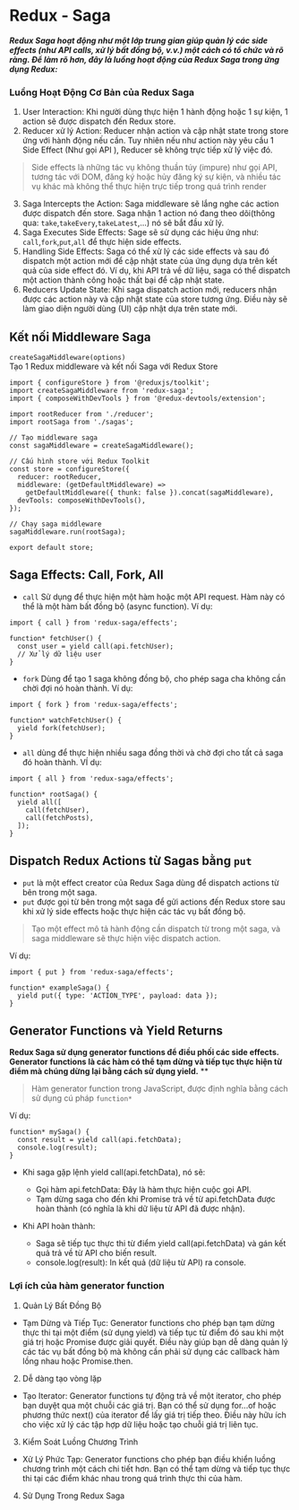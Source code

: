 # Redux - Saga
***Redux Saga hoạt động như một lớp trung gian giúp quản lý các side effects (như API calls, xử lý bất đồng bộ, v.v.) một cách có tổ chức và rõ ràng. Để làm rõ hơn, đây là luồng hoạt động của Redux Saga trong ứng dụng Redux:***
### Luồng Hoạt Động Cơ Bản của Redux Saga
1. User Interaction: Khi người dùng thực hiện 1 hành động hoặc 1 sự kiện, 1 action sẽ được dispatch đến Redux store.
2. Reducer xử lý Action: Reducer nhận action và cập nhật state trong store ứng với hành động nếu cần. Tuy nhiên nếu như action này yêu cầu 1 Side Effect (Như gọi API ), Reducer sẽ không trực tiếp xử lý việc đó. 
> Side effects là những tác vụ không thuần túy (impure) như gọi API, tương tác với DOM, đăng ký hoặc hủy đăng ký sự kiện, và nhiều tác vụ khác mà không thể thực hiện trực tiếp trong quá trình render
3. Saga Intercepts the Action: Saga middleware sẽ lắng nghe các action được dispatch đến store. Saga nhận 1 action nó đang theo dõi(thông qua: `take`,`takeEvery`,`takeLatest`,...) nó sẽ bắt đầu xử lý.
4. Saga Executes Side Effects: Sage sẽ sử dụng các hiệu ứng như: `call`,`fork`,`put`,`all` để thực hiện side effects.
5. Handling Side Effects: Saga có thể xử lý các side effects và sau đó dispatch một action mới để cập nhật state của ứng dụng dựa trên kết quả của side effect đó. Ví dụ, khi API trả về dữ liệu, saga có thể dispatch một action thành công hoặc thất bại để cập nhật state.
6. Reducers Update State: Khi saga dispatch action mới, reducers nhận được các action này và cập nhật state của store tương ứng. Điều này sẽ làm giao diện người dùng (UI) cập nhật dựa trên state mới.
## Kết nối Middleware Saga
`createSagaMiddleware(options)`\
Tạo 1 Redux middleware và kết nối Saga với Redux Store
```JS
import { configureStore } from '@reduxjs/toolkit';
import createSagaMiddleware from 'redux-saga';
import { composeWithDevTools } from '@redux-devtools/extension';

import rootReducer from './reducer';
import rootSaga from './sagas';

// Tạo middleware saga
const sagaMiddleware = createSagaMiddleware();

// Cấu hình store với Redux Toolkit
const store = configureStore({
  reducer: rootReducer,
  middleware: (getDefaultMiddleware) =>
    getDefaultMiddleware({ thunk: false }).concat(sagaMiddleware),
  devTools: composeWithDevTools(),
});

// Chạy saga middleware
sagaMiddleware.run(rootSaga);

export default store;
```
## Saga Effects: Call, Fork, All
- `call` Sử dụng để thực hiện một hàm hoặc một API request. Hàm này có thể là một hàm bất đồng bộ (async function). Ví dụ:
```JS
import { call } from 'redux-saga/effects';

function* fetchUser() {
  const user = yield call(api.fetchUser);
  // Xử lý dữ liệu user
}
```
- `fork` Dùng để tạo 1 saga không đồng bộ, cho phép saga cha không cần chời đợi nó hoàn thành. Ví dụ: 
```Js
import { fork } from 'redux-saga/effects';

function* watchFetchUser() {
  yield fork(fetchUser);
}
```
- `all` dùng để thực hiện nhiều saga đồng thời và chờ đợi cho tất cả saga đó hoàn thành. VÍ dụ: 
```Js
import { all } from 'redux-saga/effects';

function* rootSaga() {
  yield all([
    call(fetchUser),
    call(fetchPosts),
  ]);
}
```
## Dispatch Redux Actions từ Sagas bằng `put`
- `put` là một effect creator của Redux Saga dùng để dispatch actions từ bên trong một saga.
- `put` được gọi từ bên trong một saga để gửi actions đến Redux store sau khi xử lý side effects hoặc thực hiện các tác vụ bất đồng bộ.
> Tạo một effect mô tả hành động cần dispatch từ trong một saga, và saga middleware sẽ thực hiện việc dispatch action.

Ví dụ: 
```Js
import { put } from 'redux-saga/effects';

function* exampleSaga() {
  yield put({ type: 'ACTION_TYPE', payload: data });
}
```
## Generator Functions và Yield Returns
**Redux Saga sử dụng generator functions để điều phối các side effects. Generator functions là các hàm có thể tạm dừng và tiếp tục thực hiện từ điểm mà chúng dừng lại bằng cách sử dụng yield.**
**
> Hàm generator function trong JavaScript, được định nghĩa bằng cách sử dụng cú pháp `function*`

Ví dụ: 
```Js
function* mySaga() {
  const result = yield call(api.fetchData);
  console.log(result);
}
```
- Khi saga gặp lệnh yield call(api.fetchData), nó sẽ:
    - Gọi hàm api.fetchData: Đây là hàm thực hiện cuộc gọi API.
    - Tạm dừng saga cho đến khi Promise trả về từ api.fetchData được hoàn thành (có nghĩa là khi dữ liệu từ API đã được nhận).

- Khi API hoàn thành:
  - Saga sẽ tiếp tục thực thi từ điểm yield call(api.fetchData) và gán kết quả trả về từ API cho biến result.
  - console.log(result): In kết quả (dữ liệu từ API) ra console.

### Lợi ích của hàm generator function 
1. Quản Lý Bất Đồng Bộ
- Tạm Dừng và Tiếp Tục: Generator functions cho phép bạn tạm dừng thực thi tại một điểm (sử dụng yield) và tiếp tục từ điểm đó sau khi một giá trị hoặc Promise được giải quyết. Điều này giúp bạn dễ dàng quản lý các tác vụ bất đồng bộ mà không cần phải sử dụng các callback hàm lồng nhau hoặc Promise.then.
2. Dễ dàng tạo vòng lặp
- Tạo Iterator: Generator functions tự động trả về một iterator, cho phép bạn duyệt qua một chuỗi các giá trị. Bạn có thể sử dụng for...of hoặc phương thức next() của iterator để lấy giá trị tiếp theo. Điều này hữu ích cho việc xử lý các tập hợp dữ liệu hoặc tạo chuỗi giá trị liên tục.
3. Kiểm Soát Luồng Chương Trình
- Xử Lý Phức Tạp: Generator functions cho phép bạn điều khiển luồng chương trình một cách chi tiết hơn. Bạn có thể tạm dừng và tiếp tục thực thi tại các điểm khác nhau trong quá trình thực thi của hàm.
4. Sử Dụng Trong Redux Saga